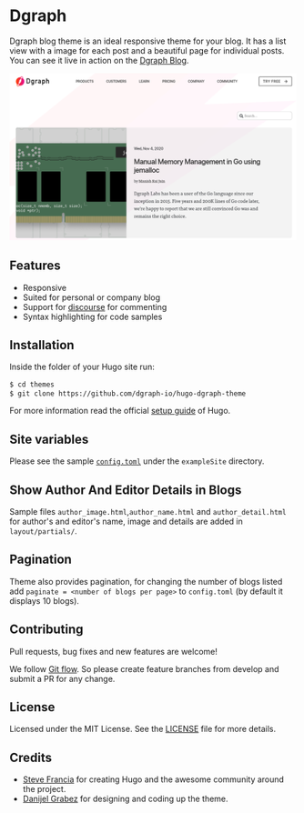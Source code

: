 # Dgraph

Dgraph blog theme is an ideal responsive theme for your blog. It has a list view with a image for each post and a beautiful page for individual posts. You can see it live in action on the [Dgraph Blog](https://open.dgraph.io).

![Dgraph screenshot](https://raw.githubusercontent.com/dgraph-io/hugo-dgraph-theme/master/images/screenshot.png)

## Features

* Responsive
* Suited for personal or company blog
* Support for [discourse](https://www.discourse.org) for commenting
* Syntax highlighting for code samples

## Installation

Inside the folder of your Hugo site run:

```
$ cd themes
$ git clone https://github.com/dgraph-io/hugo-dgraph-theme
```

For more information read the official [setup guide](//gohugo.io/overview/installing/) of Hugo.

## Site variables

Please see the sample [`config.toml`](https://github.com/dgraph-io/hugo-dgraph-theme/blob/master/exampleSite/config.toml) under the `exampleSite` directory.

## Show Author And Editor Details in Blogs

Sample files `author_image.html`,`author_name.html` and ``author_detail.html`` for author's and editor's name, image and details are added in `layout/partials/`.

## Pagination

Theme also provides pagination, for changing the number of blogs listed add `paginate = <number of blogs per page>` to `config.toml` (by default it displays 10 blogs).

## Contributing

Pull requests, bug fixes and new features are welcome!

We follow [Git flow](http://nvie.com/posts/a-successful-git-branching-model/). So please create feature branches from develop and submit a PR for any change.

## License

Licensed under the MIT License. See the [LICENSE](https://github.com/dgraph-io/hugo-dgraph-theme/blob/master/LICENSE.md) file for more details.


## Credits

* [Steve Francia](//github.com/spf13) for creating Hugo and the awesome community around the project.
* [Danijel Grabez](https://twitter.com/danijel_grabez) for designing and coding up the theme.
